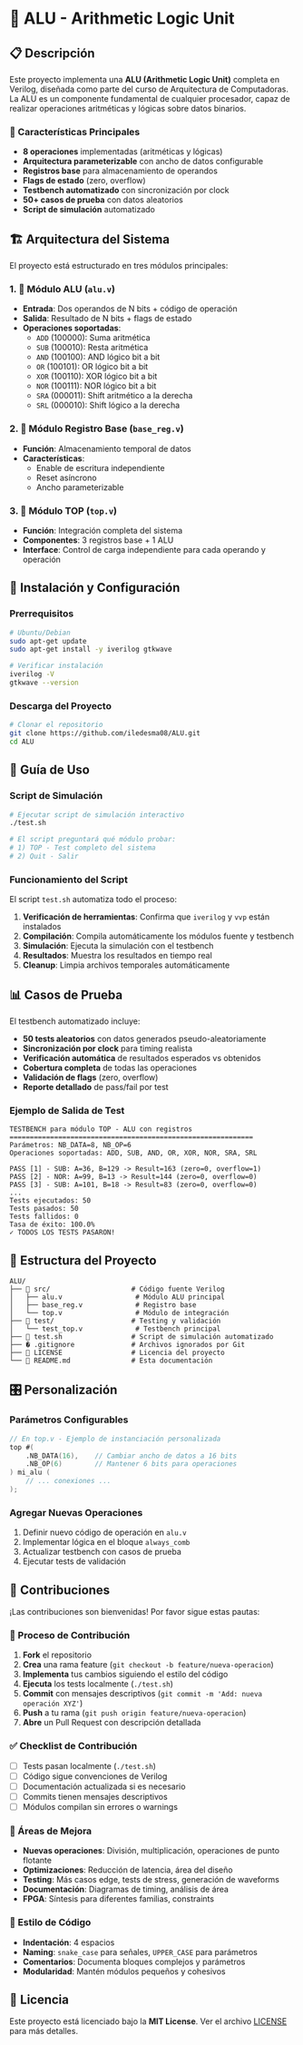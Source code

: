 # 🔢 ALU - Arithmetic Logic Unit

## 📋 Descripción

Este proyecto implementa una **ALU (Arithmetic Logic Unit)** completa en Verilog, diseñada como parte del curso de Arquitectura de Computadoras. La ALU es un componente fundamental de cualquier procesador, capaz de realizar operaciones aritméticas y lógicas sobre datos binarios.

### 🎯 Características Principales

- **8 operaciones** implementadas (aritméticas y lógicas)
- **Arquitectura parameterizable** con ancho de datos configurable
- **Registros base** para almacenamiento de operandos
- **Flags de estado** (zero, overflow)
- **Testbench automatizado** con sincronización por clock
- **50+ casos de prueba** con datos aleatorios
- **Script de simulación** automatizado

## 🏗️ Arquitectura del Sistema

El proyecto está estructurado en tres módulos principales:

### 1. 🧮 Módulo ALU (`alu.v`)
- **Entrada**: Dos operandos de N bits + código de operación
- **Salida**: Resultado de N bits + flags de estado
- **Operaciones soportadas**:
  - `ADD` (100000): Suma aritmética
  - `SUB` (100010): Resta aritmética  
  - `AND` (100100): AND lógico bit a bit
  - `OR`  (100101): OR lógico bit a bit
  - `XOR` (100110): XOR lógico bit a bit
  - `NOR` (100111): NOR lógico bit a bit
  - `SRA` (000011): Shift aritmético a la derecha
  - `SRL` (000010): Shift lógico a la derecha

### 2. 📝 Módulo Registro Base (`base_reg.v`)
- **Función**: Almacenamiento temporal de datos
- **Características**: 
  - Enable de escritura independiente
  - Reset asíncrono
  - Ancho parameterizable

### 3. 🔗 Módulo TOP (`top.v`)
- **Función**: Integración completa del sistema
- **Componentes**: 3 registros base + 1 ALU
- **Interface**: Control de carga independiente para cada operando y operación

## 🚀 Instalación y Configuración

### Prerrequisitos

```bash
# Ubuntu/Debian
sudo apt-get update
sudo apt-get install -y iverilog gtkwave

# Verificar instalación
iverilog -V
gtkwave --version
```

### Descarga del Proyecto

```bash
# Clonar el repositorio
git clone https://github.com/iledesma08/ALU.git
cd ALU
```

## 🧪 Guía de Uso

### Script de Simulación

```bash
# Ejecutar script de simulación interactivo
./test.sh

# El script preguntará qué módulo probar:
# 1) TOP - Test completo del sistema
# 2) Quit - Salir
```

### Funcionamiento del Script

El script `test.sh` automatiza todo el proceso:

1. **Verificación de herramientas**: Confirma que `iverilog` y `vvp` están instalados
2. **Compilación**: Compila automáticamente los módulos fuente y testbench
3. **Simulación**: Ejecuta la simulación con el testbench
4. **Resultados**: Muestra los resultados en tiempo real
5. **Cleanup**: Limpia archivos temporales automáticamente

## 📊 Casos de Prueba

El testbench automatizado incluye:

- **50 tests aleatorios** con datos generados pseudo-aleatoriamente
- **Sincronización por clock** para timing realista
- **Verificación automática** de resultados esperados vs obtenidos
- **Cobertura completa** de todas las operaciones
- **Validación de flags** (zero, overflow)
- **Reporte detallado** de pass/fail por test

### Ejemplo de Salida de Test

```text
TESTBENCH para módulo TOP - ALU con registros
============================================================
Parámetros: NB_DATA=8, NB_OP=6
Operaciones soportadas: ADD, SUB, AND, OR, XOR, NOR, SRA, SRL

PASS [1] - SUB: A=36, B=129 -> Result=163 (zero=0, overflow=1)
PASS [2] - NOR: A=99, B=13 -> Result=144 (zero=0, overflow=0)
PASS [3] - SUB: A=101, B=18 -> Result=83 (zero=0, overflow=0)
...
Tests ejecutados: 50
Tests pasados: 50
Tests fallidos: 0
Tasa de éxito: 100.0%
✓ TODOS LOS TESTS PASARON!
```

## 📁 Estructura del Proyecto

```text
ALU/
├── 📂 src/                    # Código fuente Verilog
│   ├── alu.v                  # Módulo ALU principal
│   ├── base_reg.v             # Registro base
│   └── top.v                  # Módulo de integración
├── 📂 test/                   # Testing y validación
│   └── test_top.v             # Testbench principal
├── 📄 test.sh                 # Script de simulación automatizado
├── � .gitignore              # Archivos ignorados por Git
├── 📄 LICENSE                 # Licencia del proyecto
└── 📄 README.md               # Esta documentación
```

## 🎛️ Personalización

### Parámetros Configurables

```verilog
// En top.v - Ejemplo de instanciación personalizada
top #(
    .NB_DATA(16),    // Cambiar ancho de datos a 16 bits
    .NB_OP(6)        // Mantener 6 bits para operaciones
) mi_alu (
    // ... conexiones ...
);
```

### Agregar Nuevas Operaciones

1. Definir nuevo código de operación en `alu.v`
2. Implementar lógica en el bloque `always_comb`
3. Actualizar testbench con casos de prueba
4. Ejecutar tests de validación

## 🤝 Contribuciones

¡Las contribuciones son bienvenidas! Por favor sigue estas pautas:

### 🔄 Proceso de Contribución

1. **Fork** el repositorio
2. **Crea** una rama feature (`git checkout -b feature/nueva-operacion`)
3. **Implementa** tus cambios siguiendo el estilo del código
4. **Ejecuta** los tests localmente (`./test.sh`)
5. **Commit** con mensajes descriptivos (`git commit -m 'Add: nueva operación XYZ'`)
6. **Push** a tu rama (`git push origin feature/nueva-operacion`)
7. **Abre** un Pull Request con descripción detallada

### ✅ Checklist de Contribución

- [ ] Tests pasan localmente (`./test.sh`)
- [ ] Código sigue convenciones de Verilog
- [ ] Documentación actualizada si es necesario
- [ ] Commits tienen mensajes descriptivos
- [ ] Módulos compilan sin errores o warnings

### 🎯 Áreas de Mejora

- **Nuevas operaciones**: División, multiplicación, operaciones de punto flotante
- **Optimizaciones**: Reducción de latencia, área del diseño
- **Testing**: Más casos edge, tests de stress, generación de waveforms
- **Documentación**: Diagramas de timing, análisis de área
- **FPGA**: Síntesis para diferentes familias, constraints

### 📝 Estilo de Código

- **Indentación**: 4 espacios
- **Naming**: `snake_case` para señales, `UPPER_CASE` para parámetros
- **Comentarios**: Documenta bloques complejos y parámetros
- **Modularidad**: Mantén módulos pequeños y cohesivos

## 📄 Licencia

Este proyecto está licenciado bajo la **MIT License**. Ver el archivo [LICENSE](LICENSE) para más detalles.
